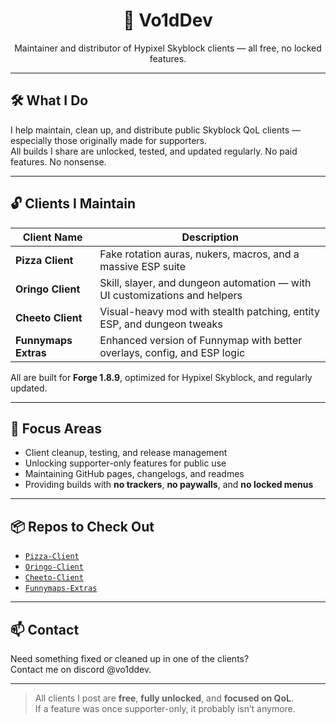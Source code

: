 <h1 align="center">🍕 Vo1dDev</h1>
<p align="center">Maintainer and distributor of Hypixel Skyblock clients — all free, no locked features.</p>

---

## 🛠️ What I Do

I help maintain, clean up, and distribute public Skyblock QoL clients — especially those originally made for supporters.  
All builds I share are unlocked, tested, and updated regularly. No paid features. No nonsense.

---

## 🔓 Clients I Maintain

| Client Name        | Description                                                                 |
|--------------------|-----------------------------------------------------------------------------|
| **Pizza Client**    | Fake rotation auras, nukers, macros, and a massive ESP suite               |
| **Oringo Client**   | Skill, slayer, and dungeon automation — with UI customizations and helpers |
| **Cheeto Client**   | Visual-heavy mod with stealth patching, entity ESP, and dungeon tweaks     |
| **Funnymaps Extras**| Enhanced version of Funnymap with better overlays, config, and ESP logic   |

All are built for **Forge 1.8.9**, optimized for Hypixel Skyblock, and regularly updated.

---

## 🧩 Focus Areas

- Client cleanup, testing, and release management  
- Unlocking supporter-only features for public use  
- Maintaining GitHub pages, changelogs, and readmes  
- Providing builds with **no trackers**, **no paywalls**, and **no locked menus**

---

## 📦 Repos to Check Out

- [`Pizza-Client`](https://github.com/Vo1dDev/Pizza-Client)
- [`Oringo-Client`](https://github.com/Vo1dDev/Oringo-Client)
- [`Cheeto-Client`](https://github.com/Vo1dDev/Cheeto-Client)
- [`Funnymaps-Extras`](https://github.com/Vo1dDev/Funnymaps-Extras)

---

## 📫 Contact

Need something fixed or cleaned up in one of the clients?  
Contact me on discord @vo1ddev.

---

> All clients I post are **free**, **fully unlocked**, and **focused on QoL**.  
> If a feature was once supporter-only, it probably isn’t anymore.
